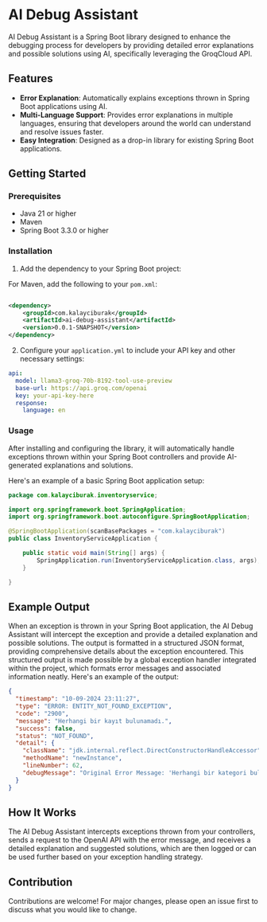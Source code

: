 # AI Debug Assistant

AI Debug Assistant is a Spring Boot library designed to enhance the debugging process for developers by providing detailed
error explanations and possible solutions using AI, specifically leveraging the GroqCloud API.

## Features

- **Error Explanation**: Automatically explains exceptions thrown in Spring Boot applications using AI.
- **Multi-Language Support**: Provides error explanations in multiple languages, ensuring that developers around the world
  can understand and resolve issues faster.
- **Easy Integration**: Designed as a drop-in library for existing Spring Boot applications.

## Getting Started

### Prerequisites

- Java 21 or higher
- Maven
- Spring Boot 3.3.0 or higher

### Installation

1. Add the dependency to your Spring Boot project:

For Maven, add the following to your `pom.xml`:

```xml

<dependency>
    <groupId>com.kalayciburak</groupId>
    <artifactId>ai-debug-assistant</artifactId>
    <version>0.0.1-SNAPSHOT</version>
</dependency>
```

2. Configure your `application.yml` to include your API key and other necessary settings:

```yaml
api:
  model: llama3-groq-70b-8192-tool-use-preview
  base-url: https://api.groq.com/openai
  key: your-api-key-here
  response:
    language: en
```

### Usage

After installing and configuring the library, it will automatically handle exceptions thrown within your Spring Boot
controllers and provide AI-generated explanations and solutions.

Here's an example of a basic Spring Boot application setup:

```java
package com.kalayciburak.inventoryservice;

import org.springframework.boot.SpringApplication;
import org.springframework.boot.autoconfigure.SpringBootApplication;

@SpringBootApplication(scanBasePackages = "com.kalayciburak")
public class InventoryServiceApplication {

    public static void main(String[] args) {
        SpringApplication.run(InventoryServiceApplication.class, args);
    }

}
```

## Example Output

When an exception is thrown in your Spring Boot application, the AI Debug Assistant will intercept the exception and provide
a detailed explanation and possible solutions. The output is formatted in a structured JSON format, providing comprehensive details about the exception encountered. This structured output is made possible by a global exception handler integrated within the project, which formats error messages and associated information neatly. Here's an example of the output:

```json
{
  "timestamp": "10-09-2024 23:11:27",
  "type": "ERROR: ENTITY_NOT_FOUND_EXCEPTION",
  "code": "2900",
  "message": "Herhangi bir kayıt bulunamadı.",
  "success": false,
  "status": "NOT_FOUND",
  "detail": {
    "className": "jdk.internal.reflect.DirectConstructorHandleAccessor",
    "methodName": "newInstance",
    "lineNumber": 62,
    "debugMessage": "Original Error Message: 'Herhangi bir kategori bulunamadı.'\n\nExplanation in Turkish: Bu hata, kategori bulunamadığı anlamına gelir.\n\nDetails in Turkish:\n- Hata Mesajı: 'Herhangi bir kategori bulunamadı.'\n- Açıklama: Bu hata, kategori bulunamadığı anlamına gelir.\n\nPossible Causes and Solutions in Turkish:\n- Kategori ismi yanlış yazılmış olabilir. Çözüm: Kategori ismini doğru yazmaya dikkat etmek önemlidir.\n- Kategori veritabanında kaydedilmemiş olabilir. Çözüm: Kategorinin veritabanına kaydedildiğini kontrol etmek önemlidir.\n- Kategori silinmiş olabilir. Çözüm: Kategorinin silindiğini kontrol etmek önemlidir ve eğer öyleyse, onu tekrar oluşturmak gerekir."
  }
}
```

## How It Works

The AI Debug Assistant intercepts exceptions thrown from your controllers, sends a request to the OpenAI API with the error
message, and receives a detailed explanation and suggested solutions, which are then logged or can be used further based on
your exception handling strategy.

## Contribution

Contributions are welcome! For major changes, please open an issue first to discuss what you would like to change.